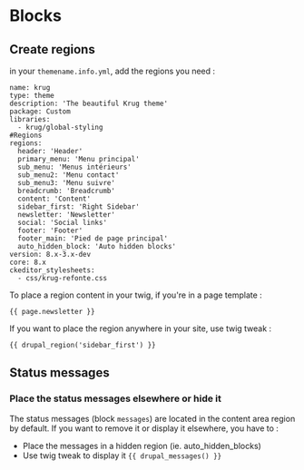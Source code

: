 # Blocks

## Create regions
in your `themename.info.yml`, add the regions you need :
```
name: krug
type: theme
description: 'The beautiful Krug theme'
package: Custom
libraries:
  - krug/global-styling
#Regions
regions:
  header: 'Header'
  primary_menu: 'Menu principal'
  sub_menu: 'Menus intérieurs'
  sub_menu2: 'Menu contact'
  sub_menu3: 'Menu suivre'
  breadcrumb: 'Breadcrumb'
  content: 'Content'
  sidebar_first: 'Right Sidebar'
  newsletter: 'Newsletter'
  social: 'Social links'
  footer: 'Footer'
  footer_main: 'Pied de page principal'
  auto_hidden_block: 'Auto hidden blocks'
version: 8.x-3.x-dev
core: 8.x
ckeditor_stylesheets:
  - css/krug-refonte.css
```

To place a region content in your twig, if you're in a page template :
```
{{ page.newsletter }}
```

If you want to place the region anywhere in your site, use twig tweak :
```
{{ drupal_region('sidebar_first') }}
```

## Status messages
### Place the status messages elsewhere or hide it
The status messages (block `messages`) are located in the content area region by default. If you want to remove it or display it elsewhere, you have to :
- Place the messages in a hidden region (ie. auto_hidden_blocks)
- Use twig tweak to display it ```{{ drupal_messages() }}```
